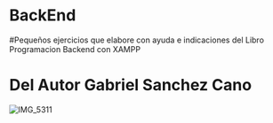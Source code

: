 # BackEnd
#Pequeños ejercicios que elabore con ayuda e indicaciones del Libro Programacion Backend con XAMPP
# Del Autor Gabriel Sanchez Cano

![IMG_5311](https://user-images.githubusercontent.com/71619238/150735447-e317ccdd-eeae-4179-a3fa-29224874e75c.jpg)

